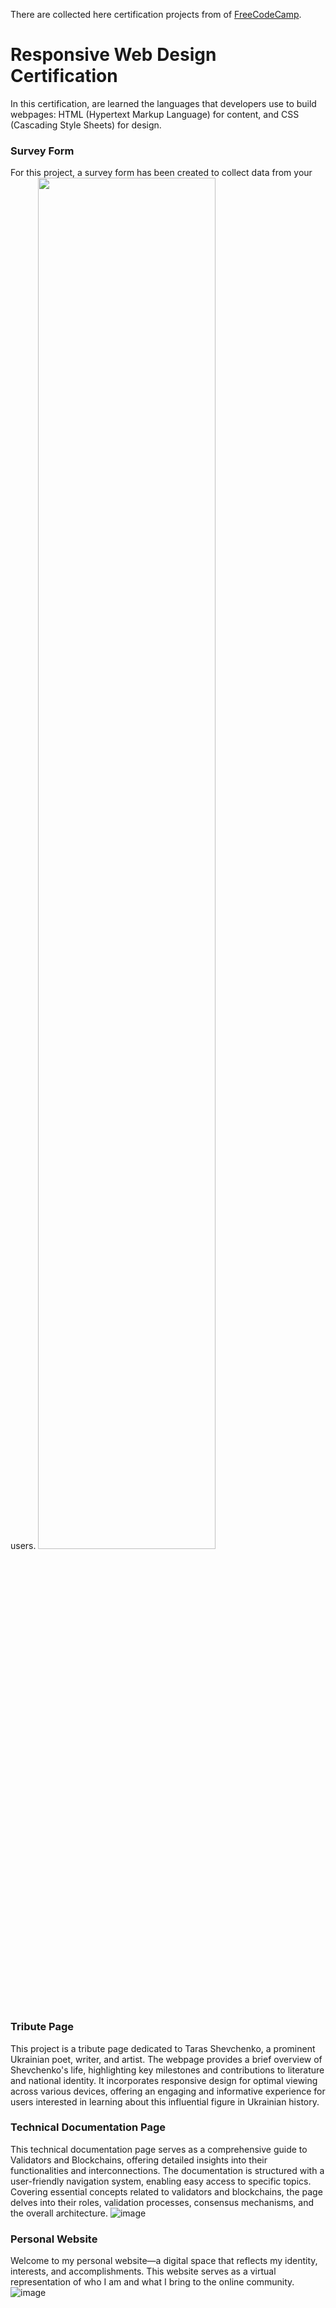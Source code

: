There are collected here certification projects from of [FreeCodeCamp](https://freecodecamp.org/).

# **Responsive Web Design Certification**
In this certification, are learned the languages that developers use to build webpages: HTML (Hypertext Markup Language) for content, and CSS (Cascading Style Sheets) for design.

### **Survey Form**
For this project, a survey form has been created to collect data from your users.
<img src="https://github.com/Raccoon-band/FreeCodeCamp/assets/121566462/29c22c17-8acd-4db5-a1fe-8f51e3d428ab" width=75% />

### **Tribute Page**
This project is a tribute page dedicated to Taras Shevchenko, a prominent Ukrainian poet, writer, and artist. The webpage provides a brief overview of Shevchenko's life, highlighting key milestones and contributions to literature and national identity. It incorporates responsive design for optimal viewing across various devices, offering an engaging and informative experience for users interested in learning about this influential figure in Ukrainian history.

### **Technical Documentation Page**
This technical documentation page serves as a comprehensive guide to Validators and Blockchains, offering detailed insights into their functionalities and interconnections. The documentation is structured with a user-friendly navigation system, enabling easy access to specific topics. Covering essential concepts related to validators and blockchains, the page delves into their roles, validation processes, consensus mechanisms, and the overall architecture.
![image](https://github.com/Raccoon-nodes/FreeCodeCamp/assets/121566462/07e6968b-4558-4f23-b7de-11738005fa8e)

### **Personal Website**
Welcome to my personal website—a digital space that reflects my identity, interests, and accomplishments. This website serves as a virtual representation of who I am and what I bring to the online community.
![image](https://github.com/Raccoon-nodes/FreeCodeCamp/assets/121566462/8c314165-a014-43b5-841f-6c917633da0a)

